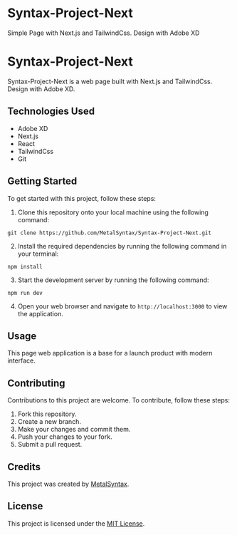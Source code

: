 # Syntax-Project-Next
 Simple Page with Next.js and TailwindCss. Design with Adobe XD

# Syntax-Project-Next

Syntax-Project-Next is a web page built with Next.js and TailwindCss. Design with Adobe XD.

## Technologies Used

- Adobe XD
- Next.js
- React
- TailwindCss
- Git

## Getting Started

To get started with this project, follow these steps:

1. Clone this repository onto your local machine using the following command:

```
git clone https://github.com/MetalSyntax/Syntax-Project-Next.git
```

2. Install the required dependencies by running the following command in your terminal:

```
npm install
```

3. Start the development server by running the following command:

```
npm run dev
```

4. Open your web browser and navigate to `http://localhost:3000` to view the application.

## Usage

This page web application is a base for a launch product with modern interface.

## Contributing

Contributions to this project are welcome. To contribute, follow these steps:

1. Fork this repository.
2. Create a new branch.
3. Make your changes and commit them.
4. Push your changes to your fork.
5. Submit a pull request.

## Credits

This project was created by [MetalSyntax](https://github.com/MetalSyntax).

## License

This project is licensed under the [MIT License](https://opensource.org/licenses/MIT).